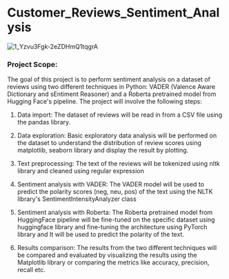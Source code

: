 # Customer_Reviews_Sentiment_Analysis
![1_Yzvu3Fgk-2eZDHmQ1tqgrA](https://user-images.githubusercontent.com/79527973/211901368-85ce29fe-28c4-4e0b-86a2-93fd99cec64f.png)

### Project Scope:
The goal of this project is to perform sentiment analysis on a dataset of reviews using two different techniques in Python: VADER (Valence Aware Dictionary and sEntiment Reasoner) and a Roberta pretrained model from Hugging Face's pipeline. The project will involve the following steps:
1. Data import: The dataset of reviews will be read in from a CSV file using the pandas library.

2. Data exploration: Basic exploratory data analysis will be performed on the dataset to understand the distribution of review scores using matplotlib, seaborn library and display the result by plotting.

3. Text preprocessing: The text of the reviews will be tokenized using nltk library and cleaned using regular expression

4. Sentiment analysis with VADER: The VADER model will be used to predict the polarity scores (neg, neu, pos) of the text using the NLTK library's SentimentIntensityAnalyzer class

5. Sentiment analysis with Roberta: The Roberta pretrained model from HuggingFace pipeline will be fine-tuned on the specific dataset using huggingface library and fine-tuning the architecture using PyTorch library and It will be used to predict the polarity of the text.

6. Results comparison: The results from the two different techniques will be compared and evaluated by visualizing the results using the Matplotlib library or comparing the metrics like accuracy, precision, recall etc.
